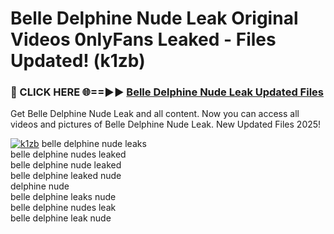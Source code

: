 # Belle Delphine Nude Leak Original Videos 0nlyFans Leaked - Files Updated! (k1zb)

<h3>🔴 CLICK HERE 🌐==►► <a href="https://tinyurl.com/4mcuefdz" rel="nofollow">Belle Delphine Nude Leak Updated Files</a></h3>

Get Belle Delphine Nude Leak and all content. Now you can access all videos and pictures of Belle Delphine Nude Leak. New Updated Files 2025!

[![k1zb](https://i.imgur.com/StAQSOY.gif)](https://tinyurl.com/4mcuefdz)
belle delphine nude leaks<br>
belle delphine nudes leaked<br>
belle delphine nude leaked<br>
belle delphine leaked nude<br>
delphine nude<br>
belle delphine leaks nude<br>
belle delphine nudes leak<br>
belle delphine leak nude